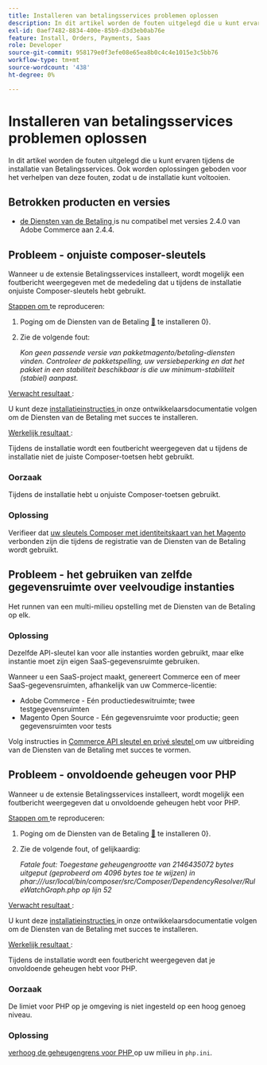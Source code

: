 ```yaml
---
title: Installeren van betalingsservices problemen oplossen
description: In dit artikel worden de fouten uitgelegd die u kunt ervaren tijdens de installatie van Betalingsservices. Ook worden oplossingen geboden voor het verhelpen van deze fouten, zodat u de installatie kunt voltooien.
exl-id: 0aef7482-8834-400e-85b9-d3d3eb0ab76e
feature: Install, Orders, Payments, Saas
role: Developer
source-git-commit: 958179e0f3efe08e65ea8b0c4c4e1015e3c5bb76
workflow-type: tm+mt
source-wordcount: '438'
ht-degree: 0%

---
```


# Installeren van betalingsservices problemen oplossen

In dit artikel worden de fouten uitgelegd die u kunt ervaren tijdens de installatie van Betalingsservices. Ook worden oplossingen geboden voor het verhelpen van deze fouten, zodat u de installatie kunt voltooien.

## Betrokken producten en versies

* [ de Diensten van de Betaling ](https://marketplace.magento.com/magento-payment-services.html) is nu compatibel met versies 2.4.0 van Adobe Commerce aan 2.4.4.

## Probleem - onjuiste composer-sleutels

Wanneer u de extensie Betalingsservices installeert, wordt mogelijk een foutbericht weergegeven met de mededeling dat u tijdens de installatie onjuiste Composer-sleutels hebt gebruikt.

<u> Stappen om </u> te reproduceren:

1. Poging om de Diensten van de Betaling [&#128279;](https://experienceleague.adobe.com/docs/commerce-merchant-services/payment-services/get-started/install.html) te installeren 0&rbrace;.
1. Zie de volgende fout:

   *Kon geen passende versie van pakketmagento/betaling-diensten vinden. Controleer de pakketspelling, uw versiebeperking en dat het pakket in een stabiliteit beschikbaar is die uw minimum-stabiliteit (stabiel) aanpast.*

<u> Verwacht resultaat </u>:

U kunt deze [ installatieinstructies ](https://experienceleague.adobe.com/docs/commerce-merchant-services/payment-services/get-started/install.html) in onze ontwikkelaarsdocumentatie volgen om de Diensten van de Betaling met succes te installeren.

<u> Werkelijk resultaat </u>:

Tijdens de installatie wordt een foutbericht weergegeven dat u tijdens de installatie niet de juiste Composer-toetsen hebt gebruikt.

### Oorzaak

Tijdens de installatie hebt u onjuiste Composer-toetsen gebruikt.

### Oplossing

Verifieer dat [ uw sleutels Composer met identiteitskaart van het Magento ](https://experienceleague.adobe.com/docs/commerce-merchant-services/payment-services/get-started/install.html#incorrect-composer-keys) verbonden zijn die tijdens de registratie van de Diensten van de Betaling wordt gebruikt.

## Probleem - het gebruiken van zelfde gegevensruimte over veelvoudige instanties

Het runnen van een multi-milieu opstelling met de Diensten van de Betaling op elk.

### Oplossing

Dezelfde API-sleutel kan voor alle instanties worden gebruikt, maar elke instantie moet zijn eigen SaaS-gegevensruimte gebruiken.

Wanneer u een SaaS-project maakt, genereert Commerce een of meer SaaS-gegevensruimten, afhankelijk van uw Commerce-licentie:

* Adobe Commerce - Eén productiedeswitruimte; twee testgegevensruimten
* Magento Open Source - Eén gegevensruimte voor productie; geen gegevensruimten voor tests

Volg instructies in [ Commerce API sleutel en privé sleutel ](https://experienceleague.adobe.com/docs/commerce-merchant-services/payment-services/get-started/connect.html#obtain-api-credentials) om uw uitbreiding van de Diensten van de Betaling met succes te vormen.

## Probleem - onvoldoende geheugen voor PHP

Wanneer u de extensie Betalingsservices installeert, wordt mogelijk een foutbericht weergegeven dat u onvoldoende geheugen hebt voor PHP.

<u> Stappen om </u> te reproduceren:

1. Poging om de Diensten van de Betaling [&#128279;](https://experienceleague.adobe.com/docs/commerce-merchant-services/payment-services/get-started/install.html) te installeren 0&rbrace;.
1. Zie de volgende fout, of gelijkaardig:

   *Fatale fout: Toegestane geheugengrootte van 2146435072 bytes uitgeput (geprobeerd om 4096 bytes toe te wijzen) in phar:///usr/local/bin/composer/src/Composer/DependencyResolver/RuleWatchGraph.php op lijn 52*

<u> Verwacht resultaat </u>:

U kunt deze [ installatieinstructies ](https://experienceleague.adobe.com/docs/commerce-merchant-services/payment-services/get-started/install.html) in onze ontwikkelaarsdocumentatie volgen om de Diensten van de Betaling met succes te installeren.

<u> Werkelijk resultaat </u>:

Tijdens de installatie wordt een foutbericht weergegeven dat je onvoldoende geheugen hebt voor PHP.

### Oorzaak

De limiet voor PHP op je omgeving is niet ingesteld op een hoog genoeg niveau.

### Oplossing

[ verhoog de geheugengrens voor PHP ](https://experienceleague.adobe.com/docs/commerce-merchant-services/payment-services/get-started/install.html#not-enough-memory-for-php) op uw milieu in `php.ini`.
